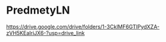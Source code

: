 # PredmetyLN
https://drive.google.com/drive/folders/1-3CklMF6GTIPydXZA-zVH5KEaIriJX6-?usp=drive_link
